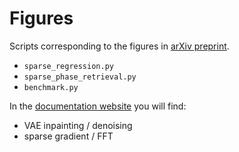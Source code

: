 # Figures

Scripts corresponding to the figures in
[arXiv preprint](https://arxiv.org/abs/2004.01571).

- `sparse_regression.py`
- `sparse_phase_retrieval.py`
- `benchmark.py`

In the [documentation website](https://sphinxteam.github.io/tramp.docs/gallery)
you will find:

- VAE inpainting / denoising
- sparse gradient / FFT
